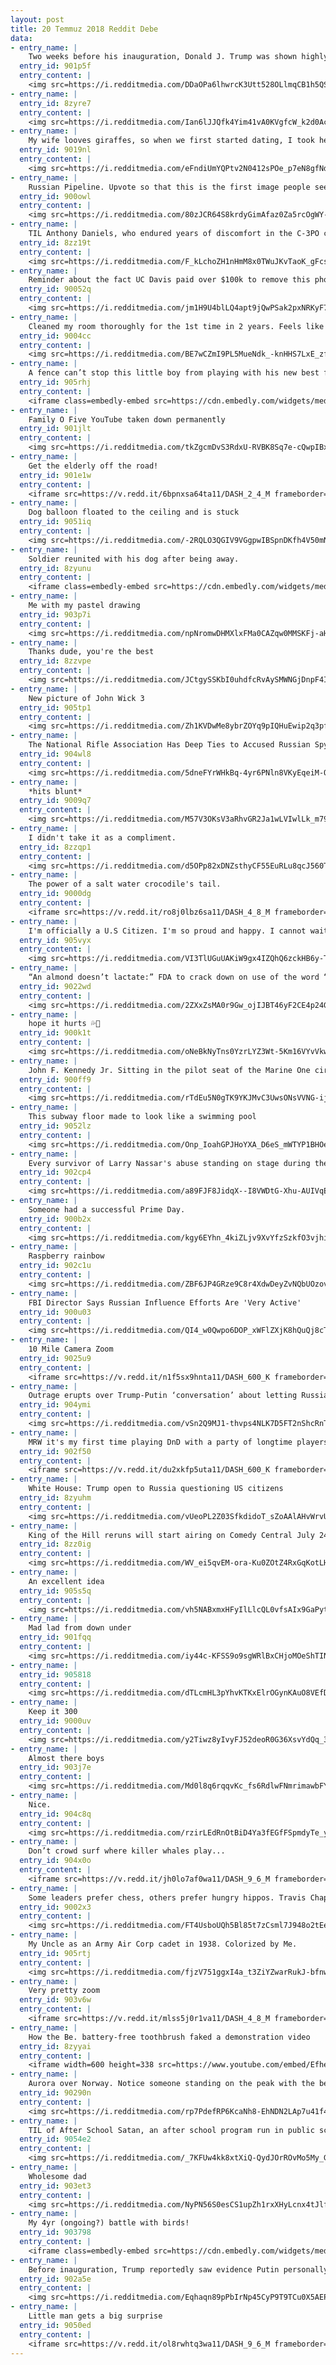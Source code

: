 ```yaml
---
layout: post
title: 20 Temmuz 2018 Reddit Debe
data:
- entry_name: |
    Two weeks before his inauguration, Donald J. Trump was shown highly classified intelligence indicating that President Vladimir V. Putin of Russia had personally ordered complex cyberattacks to sway the 2016 American election
  entry_id: 901p5f
  entry_content: |
    <img src=https://i.redditmedia.com/DDaOPa6lhwrcK3Utt528OLlmqCB1h5QSH9_LpBaYt-A.jpg?s=970af8e80b6c6dbed25ddea02409bcf3 frameborder=0>
- entry_name: |
  entry_id: 8zyre7
  entry_content: |
    <img src=https://i.redditmedia.com/Ian6lJJQfk4Yim41vA0KVgfcW_k2d0AcYwwucAM9hEM.jpg?s=68206cf0dfb31ad1b86ad8bed36a48fc frameborder=0>
- entry_name: |
    My wife looves giraffes, so when we first started dating, I took her to her first close up experience with one. This is still one of my favorite photos of her - it was pure bliss, followed by buckets of happy tears.
  entry_id: 9019nl
  entry_content: |
    <img src=https://i.redditmedia.com/eFndiUmYQPtv2N0412sPOe_p7eN8gfNdB-HY-16_QBI.jpg?s=cea8b1ff79222e4e2525aa0ea685a8c6 frameborder=0>
- entry_name: |
    Russian Pipeline. Upvote so that this is the first image people see when they Google “Russian Pipeline”
  entry_id: 900owl
  entry_content: |
    <img src=https://i.redditmedia.com/80zJCR64S8krdyGimAfaz0Za5rcOgWY-vGq3efQWiwo.jpg?s=b4fc4d1cc700c135f21e90ed61aa8f48 frameborder=0>
- entry_name: |
    TIL Anthony Daniels, who endured years of discomfort in the C-3PO costume, was so annoyed by Alan Tudyk (Rogue One) playing K-2SO in the comfort of a motion-capture suit that he cursed at Tudyk. Tudyk later joked that a fuck you from Daniels was among the highest compliments he had ever received.
  entry_id: 8zz19t
  entry_content: |
    <img src=https://i.redditmedia.com/F_kLchoZH1nHmM8x0TWuJKvTaoK_gFcswx6yQZqJ-Eo.jpg?s=3ed41dce0519a6bae15db92e4adfb927 frameborder=0>
- entry_name: |
    Reminder about the fact UC Davis paid over $100k to remove this photo from the internet.
  entry_id: 90052q
  entry_content: |
    <img src=https://i.redditmedia.com/jm1H9U4blLQ4apt9jQwPSak2pxNRKyF7V5bV4NHcfG8.jpg?s=f98967b6bc232e74b0248316c77cbc0e frameborder=0>
- entry_name: |
    Cleaned my room thoroughly for the 1st time in 2 years. Feels like a physical sign my depression is getting better
  entry_id: 9004cc
  entry_content: |
    <img src=https://i.redditmedia.com/BE7wCZmI9PL5MueNdk_-knHHS7LxE_zfIwTCHLDR9O4.jpg?s=2cb74a42516b43c2f82fdf7b377b0ec4 frameborder=0>
- entry_name: |
    A fence can’t stop this little boy from playing with his new best friend.
  entry_id: 905rhj
  entry_content: |
    <iframe class=embedly-embed src=https://cdn.embedly.com/widgets/media.html?src=https%3A%2F%2Fgfycat.com%2Fifr%2FTangibleAlarmingArabianoryx&url=https%3A%2F%2Fgfycat.com%2FTangibleAlarmingArabianoryx&image=https%3A%2F%2Fthumbs.gfycat.com%2FTangibleAlarmingArabianoryx-size_restricted.gif&key=2aa3c4d5f3de4f5b9120b660ad850dc9&type=text%2Fhtml&schema=gfycat width=360 height=640 scrolling=no frameborder=0 allow=autoplay; fullscreen allowfullscreen=true></iframe>
- entry_name: |
    Family O Five YouTube taken down permanently
  entry_id: 901jlt
  entry_content: |
    <img src=https://i.redditmedia.com/tkZgcmDvS3RdxU-RVBK8Sq7e-cQwpIBxqNKR5W3wT8w.jpg?s=97b8294670072eed632e5e2f369a51ac frameborder=0>
- entry_name: |
    Get the elderly off the road!
  entry_id: 901e1w
  entry_content: |
    <iframe src=https://v.redd.it/6bpnxsa64ta11/DASH_2_4_M frameborder=0></iframe>
- entry_name: |
    Dog balloon floated to the ceiling and is stuck
  entry_id: 9051iq
  entry_content: |
    <img src=https://i.redditmedia.com/-2RQLO3QGIV9VGgpwIBSpnDKfh4V50mNGqzt2ghnlfo.jpg?s=d9112de4c1bfc29c022db41102053313 frameborder=0>
- entry_name: |
    Soldier reunited with his dog after being away.
  entry_id: 8zyunu
  entry_content: |
    <iframe class=embedly-embed src=https://cdn.embedly.com/widgets/media.html?src=https%3A%2F%2Fgfycat.com%2Fifr%2FBaggyThankfulGiraffe&url=https%3A%2F%2Fgfycat.com%2FBaggyThankfulGiraffe&image=https%3A%2F%2Fthumbs.gfycat.com%2FBaggyThankfulGiraffe-size_restricted.gif&key=522baf40bd3911e08d854040d3dc5c07&type=text%2Fhtml&schema=gfycat width=480 height=480 scrolling=no frameborder=0 allow=autoplay; fullscreen allowfullscreen=true></iframe>
- entry_name: |
    Me with my pastel drawing
  entry_id: 903p7i
  entry_content: |
    <img src=https://i.redditmedia.com/npNromwDHMXlxFMa0CAZqw0MMSKFj-aHx5rvgQNPXyA.jpg?s=32367452fb0109e8459ef69487aaec3d frameborder=0>
- entry_name: |
    Thanks dude, you're the best
  entry_id: 8zzvpe
  entry_content: |
    <img src=https://i.redditmedia.com/JCtgySSKbI0uhdfcRvAySMWNGjDnpF4INFsUQL2cEZU.jpg?s=044865c161797bc0fa8749a54b3bc358 frameborder=0>
- entry_name: |
    New picture of John Wick 3
  entry_id: 905tp1
  entry_content: |
    <img src=https://i.redditmedia.com/Zh1KVDwMe8ybrZOYq9pIQHuEwip2q3pfGhjuKRLo88U.jpg?s=e0fa9c6c00cae14b4145f8f266a7149b frameborder=0>
- entry_name: |
    The National Rifle Association Has Deep Ties to Accused Russian Spy Maria Butina - Here is the years’ worth of evidence.
  entry_id: 904wl8
  entry_content: |
    <img src=https://i.redditmedia.com/5dneFYrWHkBq-4yr6PNln8VKyEqeiM-O9RVgaFdBdk4.jpg?s=80fc085dafca286eb57cd1d231a0aed2 frameborder=0>
- entry_name: |
    *hits blunt*
  entry_id: 9009q7
  entry_content: |
    <img src=https://i.redditmedia.com/M57V3OKsV3aRhvGR2Ja1wLVIwlLk_m790ATTwLYzl-s.jpg?s=a877d66c439610aad2485820f232ecd8 frameborder=0>
- entry_name: |
    I didn't take it as a compliment.
  entry_id: 8zzqp1
  entry_content: |
    <img src=https://i.redditmedia.com/d5OPp82xDNZsthyCF55EuRLu8qcJ560T3UT71khlyWw.png?s=91e436a9075a6c291f44e9fe0d3db4c3 frameborder=0>
- entry_name: |
    The power of a salt water crocodile's tail.
  entry_id: 9000dg
  entry_content: |
    <iframe src=https://v.redd.it/ro8j0lbz6sa11/DASH_4_8_M frameborder=0></iframe>
- entry_name: |
    I'm officially a U.S Citizen. I'm so proud and happy. I cannot wait to vote!
  entry_id: 905vyx
  entry_content: |
    <img src=https://i.redditmedia.com/VI3TlUGuUAKiW9gx4IZQhQ6zckHB6y-TDNJOz1xs3_M.png?s=366f8e231e8eaa71f9748b39243655ac frameborder=0>
- entry_name: |
    “An almond doesn’t lactate:” FDA to crack down on use of the word “milk”
  entry_id: 9022wd
  entry_content: |
    <img src=https://i.redditmedia.com/2ZXxZsMA0r9Gw_ojIJBT46yF2CE4p24GkNKova7D8Bs.jpg?s=4933552e13d9bb69d041288510a253c7 frameborder=0>
- entry_name: |
    hope it hurts 💦🔫
  entry_id: 900k1t
  entry_content: |
    <img src=https://i.redditmedia.com/oNeBkNyTns0YzrLYZ3Wt-5Km16VYvVkwdvgbi08dPuQ.png?s=30871b0a15f35612510e6c88c5ce568d frameborder=0>
- entry_name: |
    John F. Kennedy Jr. Sitting in the pilot seat of the Marine One circa 1963
  entry_id: 900ff9
  entry_content: |
    <img src=https://i.redditmedia.com/rTdEu5N0gTK9YKJMvC3UwsONsVVNG-ij1pFbo0g-EXk.jpg?s=c4ba0020abca716dd22ead6756554dc9 frameborder=0>
- entry_name: |
    This subway floor made to look like a swimming pool
  entry_id: 9052lz
  entry_content: |
    <img src=https://i.redditmedia.com/Onp_IoahGPJHoYXA_D6eS_mWTYP1BHOeLn7DbWgqRDU.jpg?s=f1a49cac71450a79349c90d1cd25ab21 frameborder=0>
- entry_name: |
    Every survivor of Larry Nassar's abuse standing on stage during the ESPYs
  entry_id: 902cp4
  entry_content: |
    <img src=https://i.redditmedia.com/a89FJF8JidqX--I8VWDtG-Xhu-AUIVqEP9fSgsdcg1w.jpg?s=52f2683faf729d28a4d257d111bb0d2a frameborder=0>
- entry_name: |
    Someone had a successful Prime Day.
  entry_id: 900b2x
  entry_content: |
    <img src=https://i.redditmedia.com/kgy6EYhn_4kiZLjv9XvYfzSzkfO3vjhiXY9ZHrFXxMI.jpg?s=dc8533c3353a5f3eec89c5a3faab2c53 frameborder=0>
- entry_name: |
    Raspberry rainbow
  entry_id: 902c1u
  entry_content: |
    <img src=https://i.redditmedia.com/ZBF6JP4GRze9C8r4XdwDeyZvNQbUOzovK9RMNdk-ZNo.jpg?s=1594bc8d27d5733591bdd8e59d8f7167 frameborder=0>
- entry_name: |
    FBI Director Says Russian Influence Efforts Are 'Very Active'
  entry_id: 900u03
  entry_content: |
    <img src=https://i.redditmedia.com/QI4_w0Qwpo6DOP_xWFlZXjK8hQuQj8cTVA3X1KfzJ4s.jpg?s=ce9f1e5f024278b429297970ae14662f frameborder=0>
- entry_name: |
    10 Mile Camera Zoom
  entry_id: 9025u9
  entry_content: |
    <iframe src=https://v.redd.it/n1f5sx9hnta11/DASH_600_K frameborder=0></iframe>
- entry_name: |
    Outrage erupts over Trump-Putin ‘conversation’ about letting Russia interrogate ex-U.S. diplomat Michael McFaul
  entry_id: 904ymi
  entry_content: |
    <img src=https://i.redditmedia.com/vSn2Q9MJ1-thvps4NLK7D5FT2nShcRnT-LnrFBGXgI4.jpg?s=9c4a93587ee192875ff1003aa38d2d1b frameborder=0>
- entry_name: |
    MRW it's my first time playing DnD with a party of longtime players
  entry_id: 902f50
  entry_content: |
    <iframe src=https://v.redd.it/du2xkfp5uta11/DASH_600_K frameborder=0></iframe>
- entry_name: |
    White House: Trump open to Russia questioning US citizens
  entry_id: 8zyuhm
  entry_content: |
    <img src=https://i.redditmedia.com/vUeoPL2Z03SfkdidoT_sZoAAlAHvWrvU4RRe_QVUfAI.jpg?s=96ba5f1c32d630f1f96e7acd9c2a4596 frameborder=0>
- entry_name: |
    King of the Hill reruns will start airing on Comedy Central July 24th
  entry_id: 8zz0ig
  entry_content: |
    <img src=https://i.redditmedia.com/WV_ei5qvEM-ora-Ku0ZOtZ4RxGqKotLHRG2Dscp7mzo.jpg?s=75b11ee3aa0eba8d8b3d943a849ef9cc frameborder=0>
- entry_name: |
    An excellent idea
  entry_id: 905s5q
  entry_content: |
    <img src=https://i.redditmedia.com/vh5NABxmxHFyIlLlcQL0vfsAIx9GaPytSxrBrnwgH_U.jpg?s=1cb60b9f9521f6fe699f9b622165da6a frameborder=0>
- entry_name: |
    Mad lad from down under
  entry_id: 901fqq
  entry_content: |
    <img src=https://i.redditmedia.com/iy44c-KFSS9o9sgWRlBxCHjoMOeShTINuXueBBYjXAM.jpg?s=7a3173759c7034d3e1fd10d46eb51e2a frameborder=0>
- entry_name: |
  entry_id: 905818
  entry_content: |
    <img src=https://i.redditmedia.com/dTLcmHL3pYhvKTKxElrOGynKAuO8VEfDI3NlkkRXmZY.jpg?s=1831bf1d1fc5324e857865a70eaf648e frameborder=0>
- entry_name: |
    Keep it 300
  entry_id: 9000uv
  entry_content: |
    <img src=https://i.redditmedia.com/y2Tiwz8yIvyFJ52deoR0G36XsvYdQq_3B_YBOG_f0tI.jpg?s=83c598995c29e527a34cfaa8775fe9c5 frameborder=0>
- entry_name: |
    Almost there boys
  entry_id: 903j7e
  entry_content: |
    <img src=https://i.redditmedia.com/Md0l8q6rqqvKc_fs6RdlwFNmrimawbFYETRZgw6gUXU.jpg?s=37a46ae89eab1388c7718ac7337f2f15 frameborder=0>
- entry_name: |
    Nice.
  entry_id: 904c8q
  entry_content: |
    <img src=https://i.redditmedia.com/rzirLEdRnOtBiD4Ya3fEGfFSpmdyTe_yaJmDK7FHMRE.jpg?s=df3b110ecebb07c2107c5355c1b9ffe7 frameborder=0>
- entry_name: |
    Don’t crowd surf where killer whales play...
  entry_id: 904x0o
  entry_content: |
    <iframe src=https://v.redd.it/jh0lo7af0wa11/DASH_9_6_M frameborder=0></iframe>
- entry_name: |
    Some leaders prefer chess, others prefer hungry hippos. Travis Chapman, oil, 2018
  entry_id: 9002x3
  entry_content: |
    <img src=https://i.redditmedia.com/FT4UsboUQh5Bl85t7zCsml7J948o2tEeyBCJyLZinKs.jpg?s=cf98b0f0e16f0673f089ca66c6e27372 frameborder=0>
- entry_name: |
    My Uncle as an Army Air Corp cadet in 1938. Colorized by Me.
  entry_id: 905rtj
  entry_content: |
    <img src=https://i.redditmedia.com/fjzV751ggxI4a_t3ZiYZwarRukJ-bfnwH3UFXXAeQXo.jpg?s=12898e9865e48e50ae74b81a4b4fe036 frameborder=0>
- entry_name: |
    Very pretty zoom
  entry_id: 903v6w
  entry_content: |
    <iframe src=https://v.redd.it/mlss5j0r1va11/DASH_4_8_M frameborder=0></iframe>
- entry_name: |
    How the Be. battery-free toothbrush faked a demonstration video
  entry_id: 8zyyai
  entry_content: |
    <iframe width=600 height=338 src=https://www.youtube.com/embed/EfheHKaRF10?feature=oembed&enablejsapi=1 frameborder=0 allow=autoplay; encrypted-media allowfullscreen></iframe>
- entry_name: |
    Aurora over Norway. Notice someone standing on the peak with the best view.
  entry_id: 90290n
  entry_content: |
    <img src=https://i.redditmedia.com/rp7PdefRP6KcaNh8-EhNDN2LAp7u41f420Hw7sydDIk.jpg?s=4c057b21bcc222801ac8dd30b6198352 frameborder=0>
- entry_name: |
    TIL of After School Satan, an after school program run in public schools across the US by The Satanic Temple, which emphasizes a scientific and rationalist, non-superstitious world view.
  entry_id: 9054e2
  entry_content: |
    <img src=https://i.redditmedia.com/_7KFUw4kk8xtXiQ-QydJOrROvMo5My_GIpuLCpEg-9E.jpg?s=7212ac08d07c20b80de6f68c3343d733 frameborder=0>
- entry_name: |
    Wholesome dad
  entry_id: 903et3
  entry_content: |
    <img src=https://i.redditmedia.com/NyPN56S0esCS1upZh1rxXHyLcnx4tJlf0aV_lcghGms.jpg?s=2bac860aeed3235ccd9e00a3be889e46 frameborder=0>
- entry_name: |
    My 4yr (ongoing?) battle with birds!
  entry_id: 903798
  entry_content: |
    <iframe class=embedly-embed src=https://cdn.embedly.com/widgets/media.html?src=%2F%2Fimgur.com%2Fa%2FW4GPjdh%2Fembed&url=https%3A%2F%2Fimgur.com%2Fa%2FW4GPjdh&image=https%3A%2F%2Fi.imgur.com%2FIvBJWES.jpg%3Ffb&key=522baf40bd3911e08d854040d3dc5c07&type=text%2Fhtml&schema=imgur width=550 height=550 scrolling=no frameborder=0 allow=autoplay; fullscreen allowfullscreen=true></iframe>
- entry_name: |
    Before inauguration, Trump reportedly saw evidence Putin personally ordered election interference
  entry_id: 902a5e
  entry_content: |
    <img src=https://i.redditmedia.com/Eqhaqn89pPbIrNp45CyP9T9TCu0X5AEPaX8nxLgNdvQ.jpg?s=78cf1f221ac8b0ae1c37e2e2595a4f95 frameborder=0>
- entry_name: |
    Little man gets a big surprise
  entry_id: 9050ed
  entry_content: |
    <iframe src=https://v.redd.it/ol8rwhtq3wa11/DASH_9_6_M frameborder=0></iframe>
---
```

